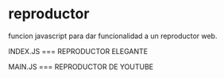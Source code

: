 # reproductor
funcion javascript para dar funcionalidad a un reproductor web.

INDEX.JS === REPRODUCTOR ELEGANTE

MAIN.JS === REPRODUCTOR DE YOUTUBE
